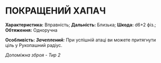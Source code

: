 ﻿# ПОКРАЩЕНИЙ ХАПАЧ

**Характеристика:** Вправність; **Дальність:** Близька; **Шкода:** d6+2 фіз.; **Обтяження:** Одноручна

**Особливість:** ***Зачеплений:*** При успішній атаці ви можете притягнути ціль у Рукопашний радіус.

*Допоміжна зброя - Тир 2*